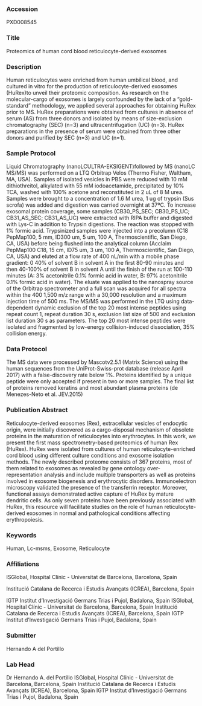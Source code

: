 ### Accession
PXD008545

### Title
Proteomics of human cord blood reticulocyte-derived exosomes

### Description
Human reticulocytes were enriched from human umbilical blood, and cultured in vitro for the production of reticulocyte-derived exosomes (HuRex)to unveil their proteomic composition. As research on the molecular-cargo of exosomes is largely confounded by the lack of a “gold-standard” methodology, we applied several approaches for obtaining HuRex prior to MS. HuRex preparations were obtained from cultures in absence of serum (AS) from three donors and isolated by means of size-exclusion chromatography (SEC) (n=3) and ultracentrifugation (UC) (n=3). HuRex preparations in the presence of serum were obtained from three other donors and purified by SEC (n=3) and UC (n=1).

### Sample Protocol
Liquid Chromatography (nanoLCULTRA-EKSIGENT)followed by MS (nanoLC MS/MS) was performed on a LTQ Orbitrap Velos (Thermo Fisher, Waltham, MA, USA). Samples of isolated vesicles in PBS were reduced with 10 mM dithiothreitol, alkylated with 55 mM iodoacetamide, precipitated by 10% TCA, washed with 100% acetone and reconstituted in 2 uL of 8 M urea. Samples were brought to a concentration of 1.6 M urea, 1 ug of trypsin (Sus scrofa) was added and digestion was carried overnight at 37ºC. To increase exosomal protein coverage, some samples (CB30_PS_SEC; CB30_PS_UC; CB31_AS_SEC; CB31_AS_UC) were extracted with RIPA buffer and digested with Lys-C in addition to Trypsin digestions. The reaction was stopped with 1% formic acid. Trypsinized samples were injected into a precolumn (C18 PepMap100, 5 mm, ID300 um, 5 um, 100 A, Thermoscientific, San Diego, CA, USA) before being flushed into the analytical column (Acclaim PepMap100 C18, 15 cm, ID75 um, 3 um, 100 A, Thermoscientific, San Diego, CA, USA) and eluted at a flow rate of 400 nL/min with a mobile phase gradient: 0 40% of solvent B in solvent A in the first 80-90 minutes and then 40-100% of solvent B in solvent A until the finish of the run at 100-110 minutes (A: 3% acetonitrile 0.1% formic acid in water, B: 97% acetonitrile 0.1% formic acid in water). The eluate was applied to the nanospray source of the Orbitrap spectrometer and a full scan was acquired for all spectra within the 400 1,500 m/z range with a 30,000 resolution and a maximum injection time of 500 ms. The MS/MS was performed in the LTQ using data-dependent dynamic exclusion of the top 20 most intense peptides using repeat count 1, repeat duration 30 s, exclusion list size of 500 and exclusion list duration 30 s as parameters. The top 20 most intense peptides were isolated and fragmented by low-energy collision-induced dissociation, 35% collision energy.

### Data Protocol
The MS data were processed by Mascotv2.5.1 (Matrix Science) using the human sequences from the UniProt-Swiss-prot database (release April 2017) with a false-discovery rate below 1%. Proteins identified by a unique peptide were only accepted if present in two or more samples. The final list of proteins removed keratins and most abundant plasma proteins (de Menezes-Neto et al. JEV.2015)

### Publication Abstract
Reticulocyte-derived exosomes (Rex), extracellular vesicles of endocytic origin, were initially discovered as a cargo-disposal mechanism of obsolete proteins in the maturation of reticulocytes into erythrocytes. In this work, we present the first mass spectrometry-based proteomics of human Rex (HuRex). HuRex were isolated from cultures of human reticulocyte-enriched cord blood using different culture conditions and exosome isolation methods. The newly described proteome consists of 367 proteins, most of them related to exosomes as revealed by gene ontology over-representation analysis and include multiple transporters as well as proteins involved in exosome biogenesis and erythrocytic disorders. Immunoelectron microscopy validated the presence of the transferrin receptor. Moreover, functional assays demonstrated active capture of HuRex by mature dendritic cells. As only seven proteins have been previously associated with HuRex, this resource will facilitate studies on the role of human reticulocyte-derived exosomes in normal and pathological conditions affecting erythropoiesis.

### Keywords
Human, Lc-msms, Exosome, Reticulocyte

### Affiliations
ISGlobal, Hospital Clínic - Universitat de Barcelona, Barcelona, Spain

Institució Catalana de Recerca i Estudis Avançats (ICREA), Barcelona, Spain

IGTP Institut d’Investigació Germans Trias i Pujol, Badalona, Spain
ISGlobal, Hospital Clínic - Universitat de Barcelona, Barcelona, Spain  Institució Catalana de Recerca i Estudis Avançats (ICREA), Barcelona, Spain  IGTP Institut d’Investigació Germans Trias i Pujol, Badalona, Spain

### Submitter
Hernando A del Portillo

### Lab Head
Dr Hernando A. del Portillo
ISGlobal, Hospital Clínic - Universitat de Barcelona, Barcelona, Spain  Institució Catalana de Recerca i Estudis Avançats (ICREA), Barcelona, Spain  IGTP Institut d’Investigació Germans Trias i Pujol, Badalona, Spain


